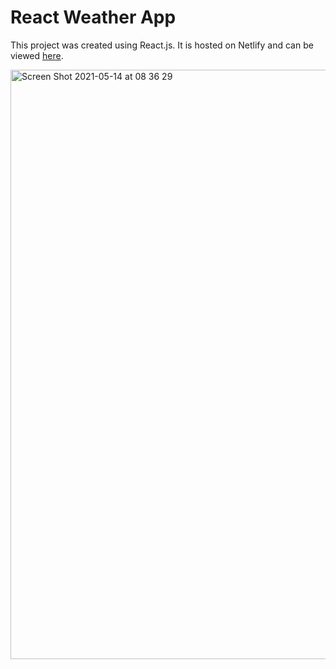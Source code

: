 # React Weather App

This project was created using React.js. It is hosted on Netlify and can be viewed [here](https://jovial-austin-d1c33d.netlify.app/).

<img width="943" alt="Screen Shot 2021-05-14 at 08 36 29" src="https://user-images.githubusercontent.com/78911193/118203844-89ca6d80-b48f-11eb-9dab-104eb6f72397.png">
